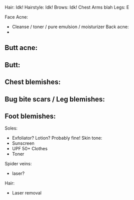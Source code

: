 Hair: Idk! Hairstyle: Idk! Brows: Idk!
Chest Arms blah Legs: E

Face Acne:
- Cleanse / toner / pure emulsion / moisturizer
Back acne:
- 
Butt acne:
- 
Butt:
- 
Chest blemishes:
- 
Bug bite scars / Leg blemishes: 
- 
Foot blemishes: 
- 
Soles:
- Exfoliator? Lotion? Probably fine!
Skin tone:
- Sunscreen
- UPF 50+ Clothes
- Toner



Spider veins: 
- laser?

Hair:
- Laser removal

